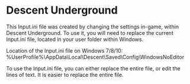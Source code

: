 # Descent Underground

This Input.ini file was created by changing the settings in-game, within Descent Underground.
To use it, you will need to replace the current Input.ini file, located in your user folder within Windows.

Location of the Input.ini file on Windows 7/8/10: %UserProfile%\AppData\Local\Descent\Saved\Config\WindowsNoEditor

To use the Input.ini file, you can either replace the entire file, or edit the lines of text. It is easier to replace the entire file.
